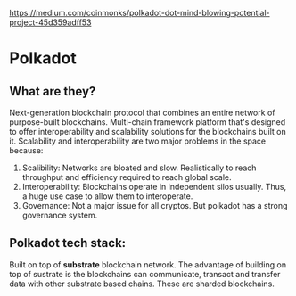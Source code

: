 https://medium.com/coinmonks/polkadot-dot-mind-blowing-potential-project-45d359adff53

# Polkadot

## What are they?

Next-generation blockchain protocol that combines an entire network of purpose-built blockchains. Multi-chain framework platform that's designed to offer interoperability and scalability solutions for the blockchains built on it. Scalability and interoperability are two major problems in the space because:
1. Scalibility: Networks are bloated and slow. Realistically to reach throughput and efficiency required to reach global scale.
2. Interoperability: Blockchains operate in independent silos usually. Thus, a huge use case to allow them to interoperate.
3. Governance: Not a major issue for all cryptos. But polkadot has a strong governance system.

## Polkadot tech stack:
 Built on top of **substrate** blockchain network. The advantage of building on top of sustrate is the blockchains can communicate, transact and transfer data with other substrate based chains. These are sharded blockchains.
